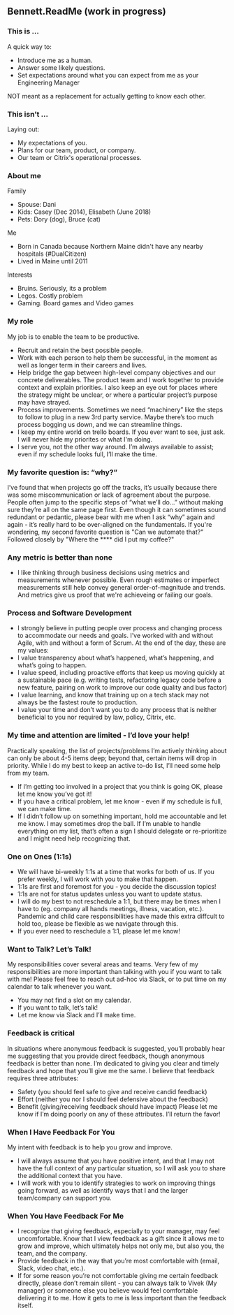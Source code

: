 ## Bennett.ReadMe  (work in progress)


### This is ...
A quick way to:
* Introduce me as a human.
* Answer some likely questions.
* Set expectations around what you can expect from me as your Engineering Manager

NOT meant as a replacement for actually getting to know each other.

### This isn’t ...
Laying out:
* My expectations of you.
* Plans for our team, product, or company.
* Our team or Citrix's operational processes.

### About me

Family
* Spouse: Dani
* Kids: Casey (Dec 2014), Elisabeth (June 2018)
* Pets: Dory (dog), Bruce (cat)

Me
* Born in Canada because Northern Maine didn't have any nearby hospitals (#DualCitizen)
* Lived in Maine until 2011

Interests
* Bruins. Seriously, its a problem
* Legos. Costly problem
* Gaming. Board games and Video games

### My role
My job is to enable the team to be productive.
* Recruit and retain the best possible people. 
* Work with each person to help them be successful, in the moment as well as longer term in their careers and lives.
* Help bridge the gap between high-level company objectives and our concrete deliverables. The product team and I work together to provide context and explain priorities. I also keep an eye out for places where the strategy might be unclear, or where a particular project’s purpose may have strayed.
* Process improvements. Sometimes we need “machinery” like the steps to follow to plug in a new 3rd party service.  Maybe there’s too much process bogging us down, and we can streamline things.
* I keep my entire world on trello boards. If you ever want to see, just ask. I will never hide my priorites or what I'm doing. 
* I serve you, not the other way around. I’m always available to assist; even if my schedule looks full, I’ll make the time.

### My favorite question is: “why?”
I’ve found that when projects go off the tracks, it’s usually because there was some miscommunication or lack of agreement about the purpose. People often jump to the specific steps of “what we’ll do…” without making sure they’re all on the same page first. Even though it can sometimes sound redundant or pedantic, please bear with me when I ask “why” again and again - it’s really hard to be over-aligned on the fundamentals.
If you're wondering, my second favorite question is "Can we automate that?"
Followed closely by "Where the \**** did I put my coffee?"

### Any metric is better than none
* I like thinking through business decisions using metrics and measurements whenever possible. Even rough estimates or imperfect measurements still help convey general order-of-magnitude and trends. And metrics give us proof that we're achieveing or failing our goals.


### Process and Software Development
* I strongly believe in putting people over process and changing process to accommodate our needs and goals. I’ve worked with and without Agile, with and without a form of Scrum. At the end of the day, these are my values: 
* I value transparency about what’s happened, what’s happening, and what’s going to happen.
* I value speed, including proactive efforts that keep us moving quickly at a sustainable pace (e.g. writing tests, refactoring legacy code before a new feature, pairing on work to improve our code quality and bus factor)
* I value learning, and know that training up on a tech stack may not always be the fastest route to production.
* I value your time and don’t want you to do any process that is neither beneficial to you nor required by law, policy, Citrix, etc.

### My time and attention are limited - I’d love your help!
Practically speaking, the list of projects/problems I’m actively thinking about can only be about 4-5 items deep; beyond that, certain items will drop in priority. While I do my best to keep an active to-do list, I’ll need some help from my team.
* If I’m getting too involved in a project that you think is going OK, please let me know you’ve got it!
* If you have a critical problem, let me know - even if my schedule is full, we can make time.
* If I didn’t follow up on something important, hold me accountable and let me know. I may sometimes drop the ball. If I’m unable to handle everything on my list, that’s often a sign I should delegate or re-prioritize and I might need help recognizing that. 

### One on Ones (1:1s)
* We will have bi-weekly 1:1s at a time that works for both of us. If you prefer weekly, I will work with you to make that happen. 
* 1:1s are first and foremost for you - you decide the discussion topics! 
* 1:1s are not for status updates unless you want to update status.
* I will do my best to not reschedule a 1:1, but there may be times when I have to (eg. company all hands meetings, illness, vacation, etc.). Pandemic and child care responsibilities have made this extra diffcult to hold too, please be flexible as we navigate through this. 
* If you ever need to reschedule a 1:1, please let me know!

### Want to Talk? Let’s Talk!
My responsibilities cover several areas and teams.
Very few of my responsibilities are more important than talking with you if you want to talk with me!
Please feel free to reach out ad-hoc via Slack, or to put time on my calendar to talk whenever you want.
* You may not find a slot on my calendar.
* If you want to talk, let’s talk!
* Let me know via Slack and I’ll make time.

### Feedback is critical
In situations where anonymous feedback is suggested, you’ll probably hear me suggesting that you provide direct feedback, though anonymous feedback is better than none. I’m dedicated to giving you clear and timely feedback and hope that you’ll give me the same. I believe that feedback requires three attributes:
* Safety (you should feel safe to give and receive candid feedback) 
* Effort (neither you nor I should feel defensive about the feedback) 
* Benefit (giving/receiving feedback should have impact)
Please let me know if I’m doing poorly on any of these attributes. I’ll return the favor!

### When I Have Feedback For You
My intent with feedback is to help you grow and improve.
* I will always assume that you have positive intent, and that I may not have the full context of any particular situation, so I will ask you to share the additional context that you have.
* I will work with you to identify strategies to work on improving things going forward, as well as identify ways that I and the larger team/company can support you.

### When You Have Feedback For Me
* I recognize that giving feedback, especially to your manager, may feel uncomfortable. Know that I view feedback as a gift since it allows me to grow and improve, which ultimately helps not only me, but also you, the team, and the company.
* Provide feedback in the way that you’re most comfortable with (email, Slack, video chat, etc.).
* If for some reason you’re not comfortable giving me certain feedback directly, please don’t remain silent - you can always talk to Vivek (My manager) or someone else you believe would feel comfortable delivering it to me. How it gets to me is less important than the feedback itself. 
